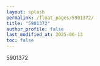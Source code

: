 ```yaml
---
layout: splash
permalink: /float_pages/5901372/
title: "5901372"
author_profile: false
last_modified_at: 2025-06-13
toc: false
---
```

 
5901372
